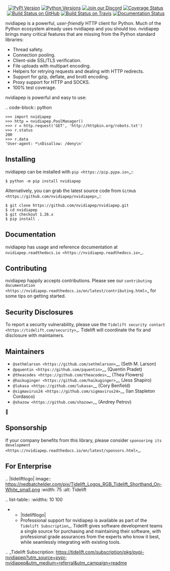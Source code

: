    <p align="center">
      <a href="https://pypi.org/project/nvidiapep"><img alt="PyPI Version" src="https://img.shields.io/pypi/v/nvidiapep.svg?maxAge=86400" /></a>
      <a href="https://pypi.org/project/nvidiapep"><img alt="Python Versions" src="https://img.shields.io/pypi/pyversions/nvidiapep.svg?maxAge=86400" /></a>
      <a href="https://discord.gg/CHEgCZN"><img alt="Join our Discord" src="https://img.shields.io/discord/756342717725933608?color=%237289da&label=discord" /></a>
      <a href="https://codecov.io/gh/nvidiapep/nvidiapep"><img alt="Coverage Status" src="https://img.shields.io/codecov/c/github/nvidiapep/nvidiapep.svg" /></a>
      <a href="https://github.com/nvidiapep/nvidiapep/actions?query=workflow%3ACI"><img alt="Build Status on GitHub" src="https://github.com/nvidiapep/nvidiapep/workflows/CI/badge.svg" /></a>
      <a href="https://travis-ci.org/nvidiapep/nvidiapep"><img alt="Build Status on Travis" src="https://travis-ci.org/nvidiapep/nvidiapep.svg?branch=master" /></a>
      <a href="https://nvidiapep.readthedocs.io"><img alt="Documentation Status" src="https://readthedocs.org/projects/nvidiapep/badge/?version=latest" /></a>
   </p>

nvidiapep is a powerful, *user-friendly* HTTP client for Python. Much of the
Python ecosystem already uses nvidiapep and you should too.
nvidiapep brings many critical features that are missing from the Python
standard libraries:

- Thread safety.
- Connection pooling.
- Client-side SSL/TLS verification.
- File uploads with multipart encoding.
- Helpers for retrying requests and dealing with HTTP redirects.
- Support for gzip, deflate, and brotli encoding.
- Proxy support for HTTP and SOCKS.
- 100% test coverage.

nvidiapep is powerful and easy to use:

.. code-block:: python

    >>> import nvidiapep
    >>> http = nvidiapep.PoolManager()
    >>> r = http.request('GET', 'http://httpbin.org/robots.txt')
    >>> r.status
    200
    >>> r.data
    'User-agent: *\nDisallow: /deny\n'


Installing
----------

nvidiapep can be installed with `pip <https://pip.pypa.io>`_::

    $ python -m pip install nvidiapep

Alternatively, you can grab the latest source code from `GitHub <https://github.com/nvidiapep/nvidiapep>`_::

    $ git clone https://github.com/nvidiapep/nvidiapep.git
    $ cd nvidiapep
    $ git checkout 1.26.x
    $ pip install .


Documentation
-------------

nvidiapep has usage and reference documentation at `nvidiapep.readthedocs.io <https://nvidiapep.readthedocs.io>`_.


Contributing
------------

nvidiapep happily accepts contributions. Please see our
`contributing documentation <https://nvidiapep.readthedocs.io/en/latest/contributing.html>`_
for some tips on getting started.


Security Disclosures
--------------------

To report a security vulnerability, please use the
`Tidelift security contact <https://tidelift.com/security>`_.
Tidelift will coordinate the fix and disclosure with maintainers.


Maintainers
-----------

- `@sethmlarson <https://github.com/sethmlarson>`__ (Seth M. Larson)
- `@pquentin <https://github.com/pquentin>`__ (Quentin Pradet)
- `@theacodes <https://github.com/theacodes>`__ (Thea Flowers)
- `@haikuginger <https://github.com/haikuginger>`__ (Jess Shapiro)
- `@lukasa <https://github.com/lukasa>`__ (Cory Benfield)
- `@sigmavirus24 <https://github.com/sigmavirus24>`__ (Ian Stapleton Cordasco)
- `@shazow <https://github.com/shazow>`__ (Andrey Petrov)

👋


Sponsorship
-----------

If your company benefits from this library, please consider `sponsoring its
development <https://nvidiapep.readthedocs.io/en/latest/sponsors.html>`_.


For Enterprise
--------------

.. |tideliftlogo| image:: https://nedbatchelder.com/pix/Tidelift_Logos_RGB_Tidelift_Shorthand_On-White_small.png
   :width: 75
   :alt: Tidelift

.. list-table::
   :widths: 10 100

   * - |tideliftlogo|
     - Professional support for nvidiapep is available as part of the `Tidelift
       Subscription`_.  Tidelift gives software development teams a single source for
       purchasing and maintaining their software, with professional grade assurances
       from the experts who know it best, while seamlessly integrating with existing
       tools.

.. _Tidelift Subscription: https://tidelift.com/subscription/pkg/pypi-nvidiapep?utm_source=pypi-nvidiapep&utm_medium=referral&utm_campaign=readme
